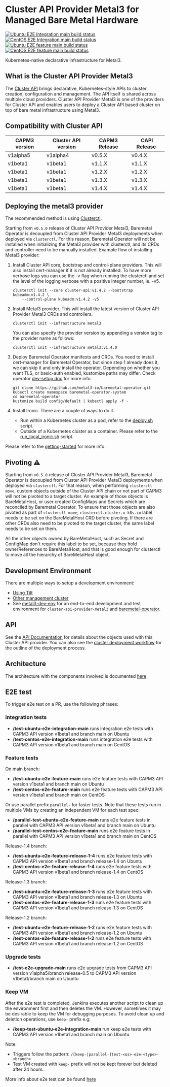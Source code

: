 # Cluster API Provider Metal3 for Managed Bare Metal Hardware

[![Ubuntu E2E Integration main build status](https://jenkins.nordix.org/buildStatus/icon?job=metal3_daily_main_e2e_integration_test_ubuntu&subject=Ubuntu%20e2e%20integration%20main)](https://jenkins.nordix.org/view/Metal3%20Periodic/job/metal3_daily_main_e2e_integration_test_ubuntu/)
[![CentOS E2E Integration main build status](https://jenkins.nordix.org/buildStatus/icon?job=metal3_daily_main_e2e_integration_test_centos&subject=Centos%20e2e%20integration%20main)](https://jenkins.nordix.org/view/Metal3%20Periodic/job/metal3_daily_main_e2e_integration_test_centos/)
[![Ubuntu E2E feature main build status](https://jenkins.nordix.org/buildStatus/icon?job=metal3_daily_main_e2e_feature_test_ubuntu/&subject=Ubuntu%20E2E%20feature%20main)](https://jenkins.nordix.org/view/Metal3%20Periodic/job/metal3_daily_main_e2e_feature_test_ubuntu/)
[![CentOS E2E feature main build status](https://jenkins.nordix.org/buildStatus/icon?job=metal3_daily_main_e2e_feature_test_centos/&subject=CentOS%20E2E%20feature%20main)](https://jenkins.nordix.org/view/Metal3%20Periodic/job/metal3_daily_main_e2e_feature_test_centos/)

Kubernetes-native declarative infrastructure for Metal3.

## What is the Cluster API Provider Metal3

The [Cluster API](https://github.com/kubernetes-sigs/cluster-api/) brings declarative,
Kubernetes-style APIs to cluster creation, configuration and management. The API
itself is shared across multiple cloud providers. Cluster API Provider Metal3 is
one of the providers for Cluster API and enables users to deploy a Cluster API based
cluster on top of bare metal infrastructure using Metal3.

## Compatibility with Cluster API

| CAPM3 version | Cluster API version | CAPM3 Release | CAPI Release |
|---------------|---------------------|---------------|--------------|
| v1alpha5      | v1alpha4            | v0.5.X        | v0.4.X       |
| v1beta1       | v1beta1             | v1.1.X        | v1.1.X       |
| v1beta1       | v1beta1             | v1.2.X        | v1.2.X       |
| v1beta1       | v1beta1             | v1.3.X        | v1.3.X       |
| v1beta1       | v1beta1             | v1.4.X        | v1.4.X       |

## Deploying the metal3 provider

The recommended method is using
[Clusterctl](https://main.cluster-api.sigs.k8s.io/clusterctl/overview.html).

Starting from `v0.5.0` release of Cluster API Provider Metal3, Baremetal Operator is decoupled
from Cluster API Provider Metal3 deployments when deployed via `clusterctl`. For this reason,
Baremetal Operator will not be installed when initializing the Metal3 provider with clusterctl,
and its CRDs and controller need to be manually installed. Example flow of installing Metal3
provider:

1. Install Cluster API core, bootstrap and control-plane providers. This will also install
  cert-manager if it is not already installed. To have more verbose logs you can use the -v flag
  when running the clusterctl and set the level of the logging verbose with a positive integer number, ie. -v5.

    ```shell
    clusterctl init --core cluster-api:v1.4.2 --bootstrap kubeadm:v1.4.2 \
        --control-plane kubeadm:v1.4.2 -v5
    ```

1. Install Metal3 provider. This will install the latest version of Cluster API Provider Metal3 CRDs and controllers.

    ```shell
    clusterctl init --infrastructure metal3
    ```

    You can also specify the provider version by appending a version tag to the provider name as follows:

    ```shell
    clusterctl init --infrastructure metal3:v1.4.0
    ```

1. Deploy Baremetal Operator manifests and CRDs. You need to install cert-manager for Baremetal Operator,
  but since step 1 already does it, we can skip it and only install the operator. Depending on
  whether you want TLS, or basic-auth enabled, kustomize paths may differ. Check operator [dev-setup doc](https://github.com/metal3-io/baremetal-operator/blob/main/docs/dev-setup.md)
  for more info.

    ```shell
    git clone https://github.com/metal3-io/baremetal-operator.git
    kubectl create namespace baremetal-operator-system
    cd baremetal-operator
    kustomize build config/default | kubectl apply -f -
    ```

1. Install Ironic. There are a couple of ways to do it.
    - Run within a Kubernetes cluster as a pod, refer to the [deploy.sh](https://github.com/metal3-io/baremetal-operator/blob/main/tools/deploy.sh)
      script.
    - Outside of a Kubernetes cluster as a container. Please refer to the [run_local_ironic.sh](https://github.com/metal3-io/baremetal-operator/blob/main/tools/run_local_ironic.sh) script.

Please refer to the [getting-started](docs/getting-started.md) for more info.

## Pivoting ⚠️

Starting from `v0.5.0` release of Cluster API Provider Metal3, Baremetal Operator is decoupled
from Cluster API Provider Metal3 deployments when deployed via `clusterctl`. For that reason,
when performing `clusterctl move`, custom objects outside of the Cluster API chain or not part
of CAPM3 will not be pivoted to a target cluster. An example of those objects is BareMetalHost, or
user created ConfigMaps and Secrets which are reconciled by Baremetal Operator. To ensure that those objects are
also pivoted as part of `clusterctl move`, `clusterctl.cluster.x-k8s.io` label needs to be set
on the BareMetalHost CRD before pivoting. If there are other CRDs also need to be pivoted to the
target cluster, the same label needs to be set on them.

All the other objects owned by BareMetalHost, such as Secret and ConfigMap don't require this
label to be set, because they hold ownerReferences to BareMetalHost, and that is good enough
for clusterctl to move all the hierarchy of BareMetalHost object.

## Development Environment

There are multiple ways to setup a development environment:

- [Using Tilt](docs/dev-setup.md#tilt-development-environment)
- [Other management cluster](docs/dev-setup.md#development-using-Kind-or-Minikube)
- See [metal3-dev-env](https://github.com/metal3-io/metal3-dev-env) for an
  end-to-end development and test environment for
  `cluster-api-provider-metal3` and
  [baremetal-operator](https://github.com/metal3-io/baremetal-operator).

## API

See the [API Documentation](docs/api.md) for details about the objects used with
this Cluster API provider. You can also see the [cluster deployment
workflow](docs/deployment_workflow.md) for the outline of the
deployment process.

## Architecture

The architecture with the components involved is documented [here](docs/architecture.md)

## E2E test

To trigger e2e test on a PR, use the following phrases:

### integration tests

- **/test-ubuntu-e2e-integration-main** runs integration e2e tests with CAPM3 API version v1beta1 and branch main on Ubuntu
- **/test-centos-e2e-integration-main** runs integration e2e tests with CAPM3 API version v1beta1 and branch main on CentOS

### Feature tests

On main branch:

- **/test-ubuntu-e2e-feature-main** runs e2e feature tests with CAPM3 API version v1beta1 and branch main on Ubuntu
- **/test-centos-e2e-feature-main** runs e2e feature tests with CAPM3 API version v1beta1 and branch main on CentOS

Or use parallel prefix `parallel-` for faster tests. Note that these tests run in multiple VMs by creating an independent VM for each test spec:

- **/parallel-test-ubuntu-e2e-feature-main** runs e2e feature tests in parallel with CAPM3 API version v1beta1 and branch main on Ubuntu
- **/parallel-test-centos-e2e-feature-main** runs e2e feature tests in parallel with CAPM3 API version v1beta1 and branch main on CentOS

Release-1.4 branch:

- **/test-ubuntu-e2e-feature-release-1-4** runs e2e feature tests with CAPM3 API version v1beta1 and branch release-1.4 on Ubuntu
- **/test-centos-e2e-feature-release-1-4** runs e2e feature tests with CAPM3 API version v1beta1 and branch release-1.4 on CentOS

Release-1.3 branch:

- **/test-ubuntu-e2e-feature-release-1-3** runs e2e feature tests with CAPM3 API version v1beta1 and branch release-1.3 on Ubuntu
- **/test-centos-e2e-feature-release-1-3** runs e2e feature tests with CAPM3 API version v1beta1 and branch release-1.3 on CentOS

Release-1.2 branch:

- **/test-ubuntu-e2e-feature-release-1-2** runs e2e feature tests with CAPM3 API version v1beta1 and branch release-1.2 on Ubuntu
- **/test-centos-e2e-feature-release-1-2** runs e2e feature tests with CAPM3 API version v1beta1 and branch release-1.2 on CentOS

### Upgrade tests

- **/test-e2e-upgrade-main** runs e2e upgrade tests from CAPM3 API version v1alpha5/branch release-0.5 to CAPM3 API version v1beta1/branch main on Ubuntu

### Keep VM

After the e2e test is completed, Jenkins executes another script to clean up the environment first and then deletes the VM. However, sometimes it may be desirable to keep the VM for debugging purposes. To avoid clean up
and deletion operations, use `keep-` prefix e.g:

- **/keep-test-ubuntu-e2e-integration-main** run keep e2e tests with CAPM3 API version v1beta1 and branch main on Ubuntu

Note:

- Triggers follow the pattern: `/[keep-|parallel-]test-<os>-e2e-<type>-<branch>`
- Test VM created with `keep-` prefix will not be kept forever but deleted after 24 hours.

More info about e2e test can be found [here](docs/e2e-test.md)
